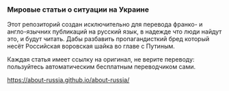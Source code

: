 ### Мировые статьи о ситуации на Украине

Этот репозиторий создан исключительно для перевода франко- и англо-язычних публикаций на русский язык, в надежде что люди найдут это, и будут читать. Дабы разбавить пропагандисткий бред который несёт Российская воровская шайка во главе с Путиным.

Каждая статья имеет ссылку на оригинал, не верите переводу: пользуйтесь автоматическим бесплатным переводчиком сами.

https://about-russia.github.io/about-russia/